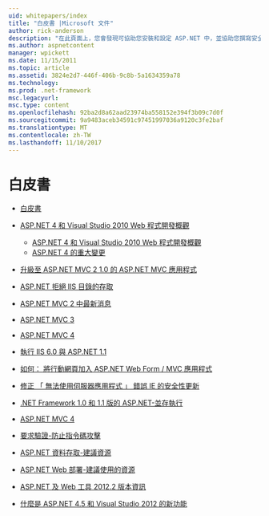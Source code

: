 ```yaml
---
uid: whitepapers/index
title: "白皮書 |Microsoft 文件"
author: rick-anderson
description: "在此頁面上，您會發現可協助您安裝和設定 ASP.NET 中，並協助您撰寫安全、 快速和彈性的 ASP.NET 應用程式的技術白皮書。"
ms.author: aspnetcontent
manager: wpickett
ms.date: 11/15/2011
ms.topic: article
ms.assetid: 3824e2d7-446f-406b-9c8b-5a1634359a78
ms.technology: 
ms.prod: .net-framework
msc.legacyurl: 
msc.type: content
ms.openlocfilehash: 92ba2d8a62aad23974ba558152e394f3b09c7d0f
ms.sourcegitcommit: 9a9483aceb34591c97451997036a9120c3fe2baf
ms.translationtype: MT
ms.contentlocale: zh-TW
ms.lasthandoff: 11/10/2017
---
```

<a name="whitepapers"></a>白皮書
====================
- [白皮書](overview.md)
- [ASP.NET 4 和 Visual Studio 2010 Web 程式開發概觀](aspnet4/index.md)

    - [ASP.NET 4 和 Visual Studio 2010 Web 程式開發概觀](aspnet4/overview.md)
    - [ASP.NET 4 的重大變更](aspnet4/breaking-changes.md)
- [升級至 ASP.NET MVC 2 1.0 的 ASP.NET MVC 應用程式](aspnet-mvc2-upgrade-notes.md)
- [ASP.NET 拒絕 IIS 目錄的存取](denied-access-to-iis-directories.md)
- [ASP.NET MVC 2 中最新消息](what-is-new-in-aspnet-mvc.md)
- [ASP.NET MVC 3](mvc3-release-notes.md)
- [ASP.NET MVC 4](mvc4-beta-release-notes.md)
- [執行 IIS 6.0 與 ASP.NET 1.1](aspnet-and-iis6.md)
- [如何： 將行動網頁加入 ASP.NET Web Form / MVC 應用程式](add-mobile-pages-to-your-aspnet-web-forms-mvc-application.md)
- [修正 「 無法使用伺服器應用程式 」 錯誤 IE 的安全性更新](ms03-32-issue.md)
- [.NET Framework 1.0 和 1.1 版的 ASP.NET-並存執行](side-by-side-with-10.md)
- [ASP.NET MVC 4](mvc4-release-notes.md)
- [要求驗證-防止指令碼攻擊](request-validation.md)
- [ASP.NET 資料存取-建議資源](aspnet-data-access-content-map.md)
- [ASP.NET Web 部署-建議使用的資源](aspnet-web-deployment-content-map.md)
- [ASP.NET 及 Web 工具 2012.2 版本資訊](aspnet-and-web-tools-20122-release-notes.md)
- [什麼是 ASP.NET 4.5 和 Visual Studio 2012 的新功能](whats-new-in-aspnet-45-and-visual-studio-2012.md)
